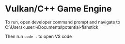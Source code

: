 # Vulkan/C++ Game Engine

To run, open developer command prompt and navigate to C:\Users\<user>\Documents\potential-fishstick

Then run `code .` to open VS code
